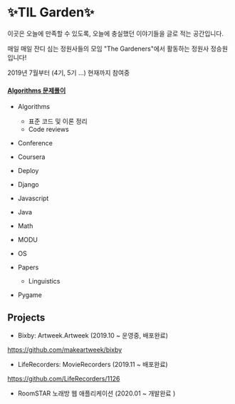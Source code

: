 # :sparkles:**TIL Garden**:sparkles:

이곳은 오늘에 만족할 수 있도록, 오늘에 충실했던 이야기들을 글로 적는 공간입니다.

매일 매일 잔디 심는 정원사들의 모임 "The Gardeners"에서 활동하는 정원사 정승원입니다!

2019년 7월부터 (4기, 5기 ...) 현재까지 참여중


#### [Algorithms 문제풀이](https://github.com/seoul-ssafy-class-2-studyclub/Algorithms-Tess)

- Algorithms 
  - 표준 코드 및 이론 정리	
  - Code reviews

- Conference

- Coursera

- Deploy

- Django

- Javascript

- Java

- Math

- MODU

- OS

- Papers
  - Linguistics

- Pygame

## Projects

- Bixby: Artweek.Artweek (2019.10 ~ 운영중, 배포완료)

https://github.com/makeartweek/bixby

- LifeRecorders: MovieRecorders (2019.11 ~ 배포완료)

https://github.com/LifeRecorders/1126

- RoomSTAR 노래방 웹 애플리케이션 (2020.01 ~ 개발완료 )
